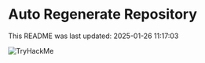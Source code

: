 # Auto Regenerate Repository

This README was last updated: 2025-01-26 11:17:03

 ![TryHackMe](https://tryhackme.com/badge/533634)